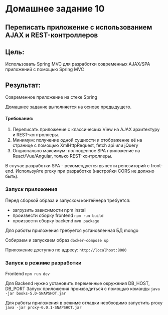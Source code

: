 # Домашнее задание 10

## Переписать приложение с использованием AJAX и REST-контроллеров 

## Цель:
Использовать Spring MVC для разработки современных AJAX/SPA приложений c помощью Spring MVC 

## Результат:
Современное приложение на стеке Spring

Домашнее задание выполняется на основе предыдущего.

#### Требования:
1. Переписать приложение с классических View на AJAX архитектуру и REST-контроллеры.
2. Минимум: получение одной сущности и отображение её на странице с помощью XmlHttpRequest, fetch api или jQuery
3. Опционально максимум: полноценное SPA приложение на React/Vue/Angular, только REST-контроллеры.

В случае разработки SPA - рекомендуется вынести репозиторий с front-end. 
Используйте proxy при разработке (настройки CORS не должно быть).

### Запуск приложения
Перед сборкой образа и запуском контейнера требуется:
 - загрузить зависимости npm install  
 - произвести сборку frontend `npm run build`
 - произвести сборку backend `mvn package`

Для работы приложения требуется установленная БД mongo

Собираем и запускаем образ
`docker-compose up`

Приложение доступно по адресу: `http://localhost:8080`

### Запуск в режиме разработки
Frontend `npm run dev`


Для Backend нужно установить переменные окружения DB_HOST, DB_PORT
Запуск приложения производиться с помощью команды `java -jar books-5.0-SNAPSHOT.jar`

Для работы приложения в режиме отладки необходимо запустить proxy
`java -jar proxy-0.0.1-SNAPSHOT.jar`

